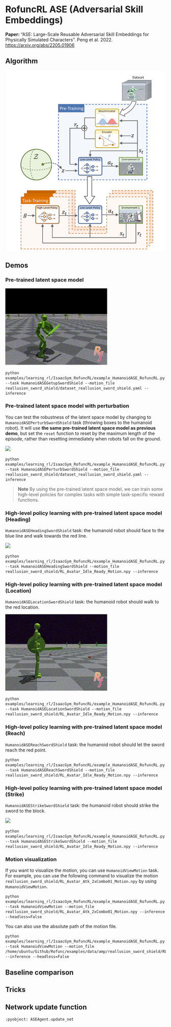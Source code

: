 # RofuncRL ASE (Adversarial Skill Embeddings)

**Paper:** “ASE: Large-Scale Reusable Adversarial Skill Embeddings for Physically Simulated Characters”. Peng et al. 2022. https://arxiv.org/abs/2205.01906

## Algorithm

![](../../../img/ASE2.png)

## Demos

### Pre-trained latent space model

![](../../../img/task_gifs/HumanoidASEGetupSwordShieldRofuncRLASE.gif)

```shell
python examples/learning_rl/IsaacGym_RofuncRL/example_HumanoidASE_RofuncRL.py --task HumanoidASEGetupSwordShield --motion_file reallusion_sword_shield/dataset_reallusion_sword_shield.yaml --inference
```

### Pre-trained latent space model with perturbation

You can test the robustness of the latent space model by changing to `HumanoidASEPerturbSwordShield` task (throwing
boxes to the humanoid robot). It will use **the same pre-trained latent space model as previous demo**, but set
the `reset` function to reset by the maximum length of the episode, rather than resetting immediately when robots fall
on the ground.

![](../../../img/task_gifs/HumanoidASEPerturbSwordShieldRofuncRLASE.gif)

```shell
python examples/learning_rl/IsaacGym_RofuncRL/example_HumanoidASE_RofuncRL.py --task HumanoidASEPerturbSwordShield --motion_file reallusion_sword_shield/dataset_reallusion_sword_shield.yaml --inference
```

> **Note**
> By using the pre-trained latent space model, we can train some high-level policies for complex tasks with simple
> task-specific reward functions.

### High-level policy learning with pre-trained latent space model (Heading)

`HumanoidASEHeadingSwordShield` task: the humanoid robot should face to the blue line and walk towards the red line.

![](../../../img/task_gifs/HumanoidASEHeadingSwordShieldRofuncRLASE.gif)

```shell
python examples/learning_rl/IsaacGym_RofuncRL/example_HumanoidASE_RofuncRL.py --task HumanoidASEHeadingSwordShield --motion_file reallusion_sword_shield/RL_Avatar_Idle_Ready_Motion.npy --inference
```

### High-level policy learning with pre-trained latent space model (Location)

`HumanoidASELocationSwordShield` task: the humanoid robot should walk to the red location.


![](../../../img/task_gifs/HumanoidASELocationSwordShieldRofuncRLASE.gif)

```shell
python examples/learning_rl/IsaacGym_RofuncRL/example_HumanoidASE_RofuncRL.py --task HumanoidASELocationSwordShield --motion_file reallusion_sword_shield/RL_Avatar_Idle_Ready_Motion.npy --inference
```

### High-level policy learning with pre-trained latent space model (Reach)

`HumanoidASEReachSwordShield` task: the humanoid robot should let the sword reach the red point.

```shell
python examples/learning_rl/IsaacGym_RofuncRL/example_HumanoidASE_RofuncRL.py --task HumanoidASEReachSwordShield --motion_file reallusion_sword_shield/RL_Avatar_Idle_Ready_Motion.npy --inference
```

### High-level policy learning with pre-trained latent space model (Strike)

`HumanoidASEStrikeSwordShield` task: the humanoid robot should strike the sword to the block.

![](../../../img/task_gifs/HumanoidASEStrikeSwordShieldRofuncRLASE.gif)

```shell
python examples/learning_rl/IsaacGym_RofuncRL/example_HumanoidASE_RofuncRL.py --task HumanoidASEStrikeSwordShield --motion_file reallusion_sword_shield/RL_Avatar_Idle_Ready_Motion.npy --inference
```

### Motion visualization

If you want to visualize the motion, you can use `HumanoidViewMotion` task. For example, you can use the following
command to visualize the motion `reallusion_sword_shield/RL_Avatar_Atk_2xCombo01_Motion.npy` by
using `HumanoidViewMotion`. 

```shell
python examples/learning_rl/IsaacGym_RofuncRL/example_HumanoidASE_RofuncRL.py --task HumanoidViewMotion --motion_file reallusion_sword_shield/RL_Avatar_Atk_2xCombo01_Motion.npy --inference --headless=False
```

You can also use the absolute path of the motion file.

```shell
python examples/learning_rl/IsaacGym_RofuncRL/example_HumanoidASE_RofuncRL.py --task HumanoidViewMotion --motion_file /home/ubuntu/Github/Rofunc/examples/data/amp/reallusion_sword_shield/RL_Avatar_Atk_Jump_Motion.npy --inference --headless=False
```

## Baseline comparison

## Tricks

## Network update function

```{literalinclude} ../../../../rofunc/learning/RofuncRL/agents/mixline/ase_agent.py
:pyobject: ASEAgent.update_net
```